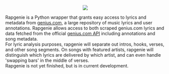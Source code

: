 <p align="center">
  <img src="http://i.imgur.com/e9Vgfom.png">
</p>
Rapgenie is a Python wrapper that grants easy access to lyrics and metadata from <a href="https://genius.com">genius.com</a>, a large repository of music lyrics and user annotations. Rapgenie allows access to both scraped genius.com lyrics and data fetched from the official <a href="https://docs.genius.com/">genius.com API</a> including annotations and song metadata.<br>
For lyric analysis purposes, rapgenie will separate out intros, hooks, verses, and other song segments. On songs with featured artists, rapgenie will distinguish which lyrics are delivered by which artist, and can even handle 'swapping bars' in the middle of verses.<br>
Rapgenie is not yet finished, but is in current development.
